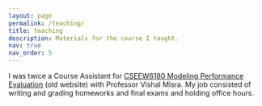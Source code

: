 ```yaml
---
layout: page
permalink: /teaching/
title: teaching
description: Materials for the course I taught.  
nav: true
nav_order: 5
---
```


I was twice a Course Assistant for <a href="http://www.cs.columbia.edu/~misra/6180.html" >CSEEW6180 Modeling Performance Evaluation</a> (old website) with Professor Vishal Misra. My job consisted of writing and grading homeworks and final exams and holding office hours. 
